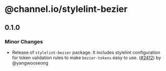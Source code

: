 # @channel.io/stylelint-bezier

## 0.1.0

### Minor Changes

- Release of `stylelint-bezier` package. It includes stylelint configuration for token validation rules to make `bezier-tokens` easy to use. ([#2412](https://github.com/channel-io/bezier-react/pull/2412)) by @yangwooseong

